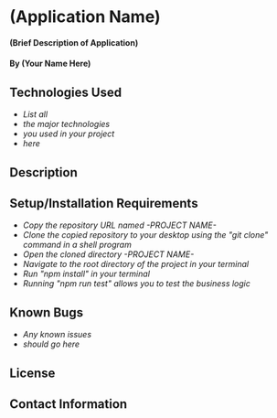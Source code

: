 # (Application Name)

#### (Brief Description of Application)

#### By (Your Name Here)

## Technologies Used

* _List all_
* _the major technologies_
* _you used in your project_
* _here_

## Description

## Setup/Installation Requirements

* _Copy the repository URL named  -PROJECT NAME-_
* _Clone the copied repository to your desktop using the "git clone" command in a shell program_
* _Open the cloned directory -PROJECT NAME-_
* _Navigate to the root directory of the project in your terminal_
* _Run "npm install" in your terminal_
* _Running "npm run test" allows you to test the business logic_

## Known Bugs

* _Any known issues_
* _should go here_

## License

## Contact Information
